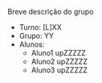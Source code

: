 
Breve descrição do grupo

* Turno: [L]XX
* Grupo: YY
* Alunos:
    - Aluno1 upZZZZZ 
    - Aluno2 upZZZZZ
    - Aluno3 upZZZZZ

